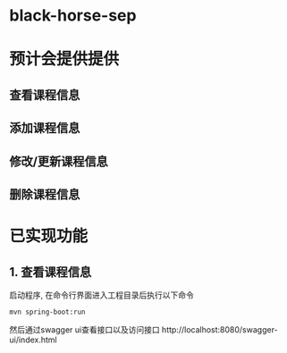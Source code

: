 # black-horse-sep

# 预计会提供提供

## 查看课程信息
## 添加课程信息
## 修改/更新课程信息
## 删除课程信息

# 已实现功能
## 1. 查看课程信息

启动程序, 在命令行界面进入工程目录后执行以下命令
```shell
mvn spring-boot:run
```

然后通过swagger ui查看接口以及访问接口 http://localhost:8080/swagger-ui/index.html